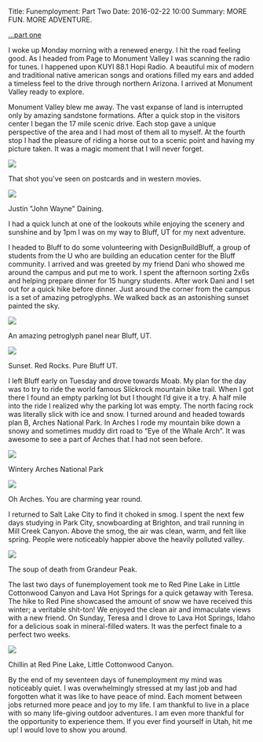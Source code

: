 Title: Funemployment: Part Two
Date: 2016-02-22 10:00
Summary: MORE FUN. MORE ADVENTURE.

<a href="/funemployment-part-one.html">...part one</a>

I woke up Monday morning with a renewed energy. I hit the road feeling good. As I headed from Page to Monument Valley I was scanning the radio for tunes. I happened upon KUYI 88.1 Hopi Radio. A beautiful mix of modern and traditional native american songs and orations filled my ears and added a timeless feel to the drive through northern Arizona. I arrived at Monument Valley ready to explore.

Monument Valley blew me away. The vast expanse of land is interrupted only by amazing sandstone formations. After a quick stop in the visitors center I began the 17 mile scenic drive. Each stop gave a unique perspective of the area and I had most of them all to myself. At the fourth stop I had the pleasure of riding a horse out to a scenic point and having my picture taken. It was a magic moment that I will never forget.

<a class="fresco" href="{filename}/images/IMG_6299_2.JPG"><img class="cap" src="{filename}/images/IMG_6299_2.JPG" /></a>
<div class="img_cap"><p>That shot you&#039;ve seen on postcards and in western movies.</p></div>

<a class="fresco" href="{filename}/images/cowboypano.jpg"><img class="cap" src="{filename}/images/cowboypano.jpg" /></a>
<div class="img_cap"><p>Justin &quot;John Wayne&quot; Daining.</p></div>
          
I had a quick lunch at one of the lookouts while enjoying the scenery and sunshine and by 1pm I was on my way to Bluff, UT for my next adventure.

I headed to Bluff to do some volunteering with DesignBuildBluff, a group of students from the U who are building an education center for the Bluff community. I arrived and was greeted by my friend Dani who showed me around the campus and put me to work. I spent the afternoon sorting 2x6s and helping prepare dinner for 15 hungry students. After work Dani and I set out for a quick hike before dinner. Just around the corner from the campus is a set of amazing petroglyphs. We walked back as an astonishing sunset painted the sky.

<a class="fresco" href="{filename}/images/IMG_6396.JPG"><img class="cap" src="{filename}/images/IMG_6396.JPG" /></a>
<div class="img_cap"><p>An amazing petroglyph panel near Bluff, UT.</p></div>

<a class="fresco" href="{filename}/images/bluffsunset.jpg"><img class="cap" src="{filename}/images/bluffsunset.jpg" /></a>
<div class="img_cap"><p>Sunset. Red Rocks. Pure Bluff UT.</p></div>
          
I left Bluff early on Tuesday and drove towards Moab. My plan for the day was to try to ride the world famous Slickrock mountain bike trail. When I got there I found an empty parking lot but I thought I’d give it a try. A half mile into the ride I realized why the parking lot was empty. The north facing rock was literally slick with ice and snow. I turned around and headed towards plan B, Arches National Park. In Arches I rode my mountain bike down a snowy and sometimes muddy dirt road to “Eye of the Whale Arch”. It was awesome to see a part of Arches that I had not seen before.

<a class="fresco" href="{filename}/images/arches2.jpg"><img class="cap" src="{filename}/images/arches2.jpg" /></a>
<div class="img_cap"><p>Wintery Arches National Park</p></div>
          
<a class="fresco" href="{filename}/images/arches1.jpg"><img class="cap" src="{filename}/images/arches1.jpg" /></a>
<div class="img_cap"><p>Oh Arches. You are charming year round.</p></div>

I returned to Salt Lake City to find it choked in smog. I spent the next few days studying in Park City, snowboarding at Brighton, and trail running in Mill Creek Canyon. Above the smog, the air was clean, warm, and felt like spring. People were noticeably happier above the heavily polluted valley.

<a class="fresco" href="{filename}/images/grandeurpano.jpg"><img class="cap" src="{filename}/images/grandeurpano.jpg" /></a>
<div class="img_cap"><p>The soup of death from Grandeur Peak.</p></div>

The last two days of funemployement took me to Red Pine Lake in Little Cottonwood Canyon and Lava Hot Springs for a quick getaway with Teresa. The hike to Red Pine showcased the amount of snow we have received this winter; a veritable shit-ton! We enjoyed the clean air and immaculate views with a new friend. On Sunday, Teresa and I drove to Lava Hot Springs, Idaho for a delicious soak in mineral-filled waters. It was the perfect finale to a perfect two weeks.

<a class="fresco" href="{filename}/images/redpinegroup.jpg"><img class="cap" src="{filename}/images/redpinegroup.jpg" /></a>
<div class="img_cap"><p>Chillin at Red Pine Lake, Little Cottonwood Canyon.</p></div>
          
By the end of my seventeen days of funemployment my mind was noticeably quiet. I was overwhelmingly stressed at my last job and had forgotten what it was like to have peace of mind. Each moment between jobs returned more peace and joy to my life. I am thankful to live in a place with so many life-giving outdoor adventures. I am even more thankful for the opportunity to experience them. If you ever find yourself in Utah, hit me up! I would love to show you around.